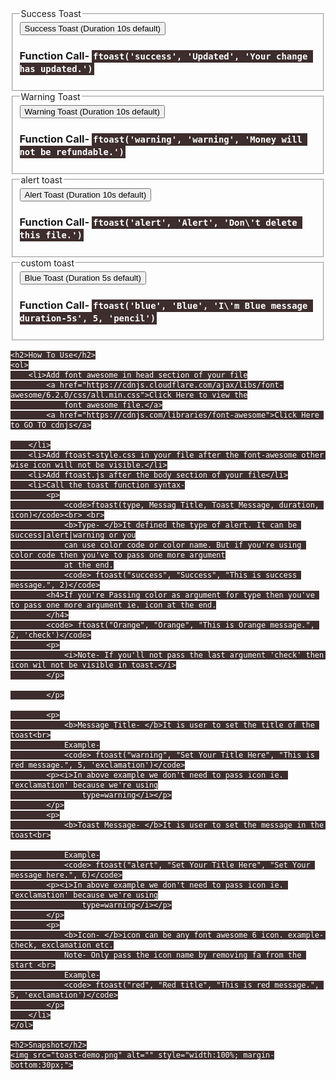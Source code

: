 <!DOCTYPE html>
<html lang="en">

<head>
    <meta charset="UTF-8">
    <meta http-equiv="X-UA-Compatible" content="IE=edge">
    <meta name="viewport" content="width=device-width, initial-scale=1.0">
    <title>Document</title>
    <link rel="stylesheet" href="https://cdnjs.cloudflare.com/ajax/libs/font-awesome/6.2.0/css/all.min.css" />
    <link rel="stylesheet" href="ftoast-style.css">
</head>
<!-- style for this page -->
<style>
    code {
        background: #3d2d2d;
        color: #fff;
        padding: 2px;

    }
</style>

<body>
    <!-- successs toast start -->
    <fieldset>
        <legend>Success Toast</legend>
        <button id="successToastBtn">Success Toast (Duration 10s default)</button>
        <h3>
            Function Call- <code>ftoast('success', 'Updated', 'Your change has updated.')</code>
        </h3>
    </fieldset>
    <!-- successs toast end -->
    <!--warning toast start -->
    <fieldset>
        <legend>Warning Toast</legend>
        <button id="warningToastBtn">Warning Toast (Duration 10s default)</button>
        <h3>
            Function Call- <code>ftoast('warning', 'warning', 'Money will not be refundable.')</code>
        </h3>
    </fieldset>
    <!--warning toast end -->
    <!--alert toast start -->
    <fieldset>
        <legend>alert toast</legend>
        <button id="alertToastBtn">Alert Toast (Duration 10s default)</button>
        <h3>
            Function Call- <code>ftoast('alert', 'Alert', 'Don\'t delete this file.')</code>
        </h3>
    </fieldset>
    <!--alert toast end -->
    <!--custom toast start -->
    <fieldset>
        <legend>custom toast</legend>
        <button id="customToastShowBtn">Blue Toast (Duration 5s default)</button>
        <h3>
            Function Call- <code>ftoast('blue', 'Blue', 'I\'m Blue message duration-5s', 5, 'pencil')</code>
        </h3>
    </fieldset>
    <!--custom toast end -->

    <h2>How To Use</h2>
    <ol>
        <li>Add font awesome in head section of your file
            <a href="https://cdnjs.cloudflare.com/ajax/libs/font-awesome/6.2.0/css/all.min.css">Click Here to view the
                font awesome file.</a>
            <a href="https://cdnjs.com/libraries/font-awesome">Click Here to GO TO cdnjs</a>

        </li>
        <li>Add ftoast-style.css in your file after the font-awesome other wise icon will not be visible.</li>
        <li>Add ftoast.js after the body section of your file</li>
        <li>Call the toast function syntax-
            <p>
                <code>ftoast(type, Messag_Title, Toast_Message, duration, icon)</code><br> <br>
                <b>Type- </b>It defined the type of alert. It can be success|alert|warning or you
                can use color code or color name. But if you're using color code then you've to pass one more argument
                at the end.
                <code> ftoast("success", "Success", "This is success message.", 2)</code>
            <h4>If you're Passing color as argument for type then you've to pass one more argument ie. icon at the end.
            </h4>
            <code> ftoast("Orange", "Orange", "This is Orange message.", 2, 'check')</code>
            <p>
                <i>Note- If you'll not pass the last argument 'check' then icon wil not be visible in toast.</i>
            </p>

            </p>

            <p>
                <b>Message_Title- </b>It is user to set the title of the toast<br>
                Example-
                <code> ftoast("warning", "Set Your Title Here", "This is red message.", 5, 'exclamation')</code>
            <p><i>In above example we don't need to pass icon ie. 'exclamation' because we're using
                    type=warning</i></p>
            </p>
            <p>
                <b>Toast Message- </b>It is user to set the message in the toast<br>

                Example-
                <code> ftoast("alert", "Set Your Title Here", "Set Your message here.", 6)</code>
            <p><i>In above example we don't need to pass icon ie. 'exclamation' because we're using
                    type=warning</i></p>
            </p>
            <p>
                <b>Icon- </b>icon can be any font awesome 6 icon. example- check, exclamation etc.
                Note- Only pass the icon name by removing fa from the start <br>
                Example-
                <code> ftoast("red", "Red title", "This is red message.", 5, 'exclamation')</code>
            </p>
        </li>
    </ol>

    <h2>Snapshot</h2>
    <img src="toast-demo.png" alt="" style="width:100%; margin-bottom:30px;">
</body>
<script src="ftoast.js"></script>
<script>
    /*--- Structure of the function given below ---
     ftoast(<type>, <Messag_Title>, <Toast_Message>, <duration>, <icon>)
        --> icon is not requred if type is not a color.
        --> For example type='success' then we don't need to pass icon default will be success if you pass then it will be replace.
    --- Structure of the function end ---*/
    document.querySelector('#successToastBtn').addEventListener('click', function () {
        // === call toast function here
        ftoast('success', 'Updated', 'Your change has updated.')
    })
    // == for alert toast btn ==//
    document.querySelector('#alertToastBtn').addEventListener('click', () => {
        ftoast('alert', 'Alert', 'Don\'t delete this file.')
    })
    // == for warning toast btn ==//
    document.querySelector('#warningToastBtn').addEventListener('click', () => {
        ftoast('warning', 'warning', 'Money will not be refundable.')
    })
    // == for custom toast btn ==//
    document.querySelector('#customToastShowBtn').addEventListener('click', () => {
        ftoast('blue', 'Blue', 'I\'m Blue message duration-5s', 5, 'pencil')
    })
</script>


</html>

